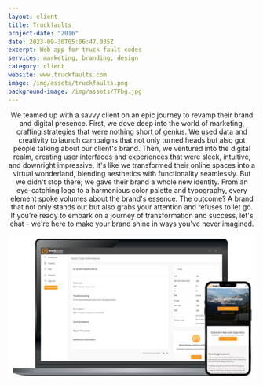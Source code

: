 ```yaml
---
layout: client
title: Truckfaults
project-date: "2016"
date: 2023-09-30T05:06:47.035Z
excerpt: Web app for truck fault codes
services: marketing, branding, design
category: client
website: www.truckfaults.com
image: /img/assets/truckfaults.png
background-image: /img/assets/TFbg.jpg
---
```

<p style="text-align: center;">We teamed up with a savvy client on an epic journey to revamp their brand and digital presence. First, we dove deep into the world of marketing, crafting strategies that were nothing short of genius. We used data and creativity to launch campaigns that not only turned heads but also got people talking about our client's brand. Then, we ventured into the digital realm, creating user interfaces and experiences that were sleek, intuitive, and downright impressive. It's like we transformed their online spaces into a virtual wonderland, blending aesthetics with functionality seamlessly. But we didn't stop there; we gave their brand a whole new identity. From an eye-catching logo to a harmonious color palette and typography, every element spoke volumes about the brand's essence. The outcome? A brand that not only stands out but also grabs your attention and refuses to let go. If you're ready to embark on a journey of transformation and success, let's chat – we're here to make your brand shine in ways you've never imagined.</p>

![](/img/assets/truckfaults2.png)